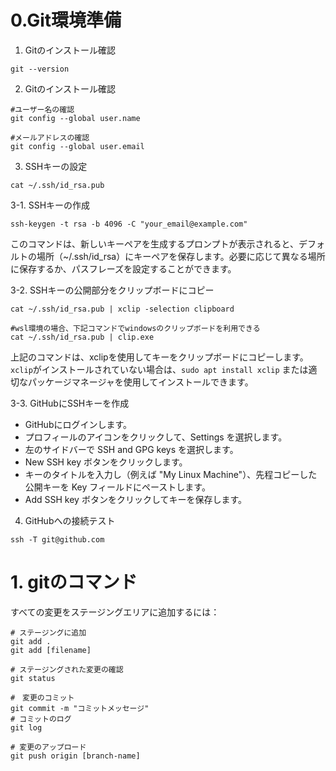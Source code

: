 
# 0.Git環境準備
1. Gitのインストール確認
```
git --version
```

2. Gitのインストール確認

```
#ユーザー名の確認
git config --global user.name

#メールアドレスの確認
git config --global user.email
```

3. SSHキーの設定
```
cat ~/.ssh/id_rsa.pub
```

3-1. SSHキーの作成
```
ssh-keygen -t rsa -b 4096 -C "your_email@example.com"
```
このコマンドは、新しいキーペアを生成するプロンプトが表示されると、デフォルトの場所（~/.ssh/id_rsa）にキーペアを保存します。必要に応じて異なる場所に保存するか、パスフレーズを設定することができます。

3-2. SSHキーの公開部分をクリップボードにコピー
```
cat ~/.ssh/id_rsa.pub | xclip -selection clipboard

#wsl環境の場合、下記コマンドでwindowsのクリップボードを利用できる
cat ~/.ssh/id_rsa.pub | clip.exe
```
上記のコマンドは、xclipを使用してキーをクリップボードにコピーします。
`xclip`がインストールされていない場合は、`sudo apt install xclip` または適切なパッケージマネージャを使用してインストールできます。

3-3. GitHubにSSHキーを作成
- GitHubにログインします。
- プロフィールのアイコンをクリックして、Settings を選択します。
- 左のサイドバーで SSH and GPG keys を選択します。
- New SSH key ボタンをクリックします。
- キーのタイトルを入力し（例えば "My Linux Machine"）、先程コピーした公開キーを Key フィールドにペーストします。
- Add SSH key ボタンをクリックしてキーを保存します。

4. GitHubへの接続テスト
```
ssh -T git@github.com
```

# 1. gitのコマンド

すべての変更をステージングエリアに追加するには：
```
# ステージングに追加
git add .
git add [filename]

# ステージングされた変更の確認
git status

#　変更のコミット
git commit -m "コミットメッセージ"
# コミットのログ
git log

# 変更のアップロード
git push origin [branch-name]
```
